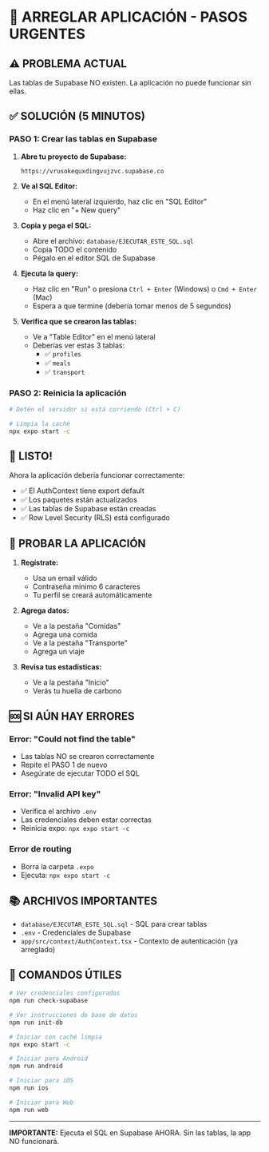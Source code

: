 # 🚀 ARREGLAR APLICACIÓN - PASOS URGENTES

## ⚠️ PROBLEMA ACTUAL
Las tablas de Supabase NO existen. La aplicación no puede funcionar sin ellas.

## ✅ SOLUCIÓN (5 MINUTOS)

### PASO 1: Crear las tablas en Supabase

1. **Abre tu proyecto de Supabase:**
   ```
   https://vrusokequxdingvujzvc.supabase.co
   ```

2. **Ve al SQL Editor:**
   - En el menú lateral izquierdo, haz clic en "SQL Editor"
   - Haz clic en "+ New query"

3. **Copia y pega el SQL:**
   - Abre el archivo: `database/EJECUTAR_ESTE_SQL.sql`
   - Copia TODO el contenido
   - Pégalo en el editor SQL de Supabase

4. **Ejecuta la query:**
   - Haz clic en "Run" o presiona `Ctrl + Enter` (Windows) o `Cmd + Enter` (Mac)
   - Espera a que termine (debería tomar menos de 5 segundos)

5. **Verifica que se crearon las tablas:**
   - Ve a "Table Editor" en el menú lateral
   - Deberías ver estas 3 tablas:
     - ✅ `profiles`
     - ✅ `meals`
     - ✅ `transport`

### PASO 2: Reinicia la aplicación

```bash
# Detén el servidor si está corriendo (Ctrl + C)

# Limpia la caché
npx expo start -c
```

## 🎉 LISTO!

Ahora la aplicación debería funcionar correctamente:
- ✅ El AuthContext tiene export default
- ✅ Los paquetes están actualizados
- ✅ Las tablas de Supabase están creadas
- ✅ Row Level Security (RLS) está configurado

## 🧪 PROBAR LA APLICACIÓN

1. **Regístrate:**
   - Usa un email válido
   - Contraseña mínimo 6 caracteres
   - Tu perfil se creará automáticamente

2. **Agrega datos:**
   - Ve a la pestaña "Comidas"
   - Agrega una comida
   - Ve a la pestaña "Transporte"
   - Agrega un viaje

3. **Revisa tus estadísticas:**
   - Ve a la pestaña "Inicio"
   - Verás tu huella de carbono

## 🆘 SI AÚN HAY ERRORES

### Error: "Could not find the table"
- Las tablas NO se crearon correctamente
- Repite el PASO 1 de nuevo
- Asegúrate de ejecutar TODO el SQL

### Error: "Invalid API key"
- Verifica el archivo `.env`
- Las credenciales deben estar correctas
- Reinicia expo: `npx expo start -c`

### Error de routing
- Borra la carpeta `.expo`
- Ejecuta: `npx expo start -c`

## 📚 ARCHIVOS IMPORTANTES

- `database/EJECUTAR_ESTE_SQL.sql` - SQL para crear tablas
- `.env` - Credenciales de Supabase
- `app/src/context/AuthContext.tsx` - Contexto de autenticación (ya arreglado)

## 🔧 COMANDOS ÚTILES

```bash
# Ver credenciales configuradas
npm run check-supabase

# Ver instrucciones de base de datos
npm run init-db

# Iniciar con caché limpia
npx expo start -c

# Iniciar para Android
npm run android

# Iniciar para iOS
npm run ios

# Iniciar para Web
npm run web
```

---

**IMPORTANTE:** Ejecuta el SQL en Supabase AHORA. Sin las tablas, la app NO funcionará.
